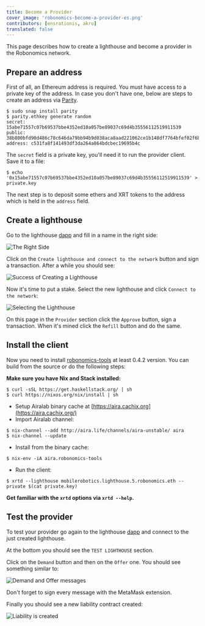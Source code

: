 ```yaml
---
title: Become a Provider
cover_image: 'robonomics-become-a-provider-es.png' 
contributors: [ensrationis, akru]
translated: false
---
```


This page describes how to create a lighthouse and become a provider in the Robonomics network.

## Prepare an address

First of all, an Ethereum address is required. You must have access to a private key of the address. In case you don't have one, below are steps to create an address via [Parity](https://www.parity.io/ethereum/).

```
$ sudo snap install parity
$ parity.ethkey generate random
secret:  15abe71557c07b69537bbe4352ed10a057be89037c69d4b35556112519911539
public: 38b800bfd90d486c78c646da79bb94b9d038aca8aad221062ce1b148df7764bfef02f6b3cf931786b6997540b798ea226ae60bd201c222d8f702e408a1a5cbff
address: c531fa8f141493df3da264a864bdcbec19695b4c
```

The `secret` field is a private key, you'll need it to run the provider client. Save it to a file:

```
$ echo '0x15abe71557c07b69537bbe4352ed10a057be89037c69d4b35556112519911539' > private.key
```

The next step is to deposit some ethers and XRT tokens to the address which is held in the `address` field.

## Create a lighthouse

Go to the lighthouse [dapp](https://dapp.robonomics.network/#/lighthouse) and fill in a name in the right side:

![The Right Side](../images/become_a_provider_1.jpg "The Right Side")

Click on the `Create lighthouse and connect to the network` button and sign a transaction. After a while you should see:

![Success of Creating a Lighthouse](../images/become_a_provider_2.jpg "Success of Creating a Lighthouse")

Now it's time to put a stake. Select the new lighthouse and click `Connect to the network`:

![Selecting the Lighthouse](../images/become_a_provider_3.jpg "Selecting the Lighthouse")

On this page in the `Provider` section click the `Approve` button, sign a transaction. When it's mined click the `Refill` button and do the same.

## Install the client

Now you need to install [robonomics-tools](https://github.com/airalab/robonomics-tools) at least 0.4.2 version. You can build from the source or do the following steps:

**Make sure you have Nix and Stack installed:**
    
```
$ curl -sSL https://get.haskellstack.org/ | sh
$ curl https://nixos.org/nix/install | sh
```

* Setup Airalab binary cache at [https://aira.cachix.org](https://aira.cachix.org/)
* Import Airalab channel:

```
$ nix-channel --add http://aira.life/channels/aira-unstable/ aira
$ nix-channel --update
```
* Install from the binary cache:

```
$ nix-env -iA aira.robonomics-tools
```
* Run the client:

```
$ xrtd --lighthouse mobilerobotics.lighthouse.5.robonomics.eth --private $(cat private.key)
```

**Get familiar with the `xrtd` options via `xrtd --help`.**

## Test the provider

To test your provider go again to the lighthouse [dapp](https://dapp.robonomics.network/#/lighthouse/) and connect to the just created lighthouse.

At the bottom you should see the `TEST LIGHTHOUSE` section.

Click on the `Demand` button and then on the `Offer` one. You should see something similar to:

![Demand and Offer messages](../images/provider_mobilerobotics_demand_offer.jpg "Demand and Offer messages")

Don't forget to sign every message with the MetaMask extension.

Finally you should see a new liability contract created:

![Liability is created](../images/provider_mobilerobotics_liability.jpg "Liability is created")
